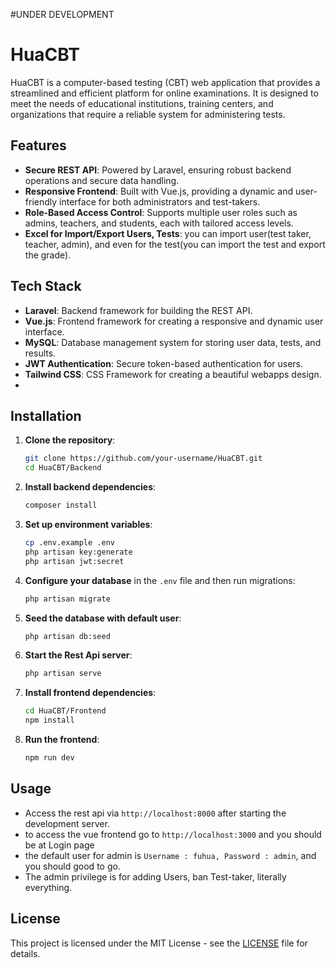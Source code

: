 #UNDER DEVELOPMENT

# HuaCBT

HuaCBT is a computer-based testing (CBT) web application that provides a streamlined and efficient platform for online examinations. It is designed to meet the needs of educational institutions, training centers, and organizations that require a reliable system for administering tests.

## Features

- **Secure REST API**: Powered by Laravel, ensuring robust backend operations and secure data handling.
- **Responsive Frontend**: Built with Vue.js, providing a dynamic and user-friendly interface for both administrators and test-takers.
- **Role-Based Access Control**: Supports multiple user roles such as admins, teachers, and students, each with tailored access levels.
- **Excel for Import/Export Users, Tests**: you can import user(test taker, teacher, admin), and even for the test(you can import the test and export the grade).

## Tech Stack

- **Laravel**: Backend framework for building the REST API.
- **Vue.js**: Frontend framework for creating a responsive and dynamic user interface.
- **MySQL**: Database management system for storing user data, tests, and results.
- **JWT Authentication**: Secure token-based authentication for users.
- **Tailwind CSS**: CSS Framework for creating a beautiful webapps design.
- 

## Installation

1. **Clone the repository**:
    ```bash
    git clone https://github.com/your-username/HuaCBT.git
    cd HuaCBT/Backend
    ```

2. **Install backend dependencies**:
    ```bash
    composer install
    ```

3. **Set up environment variables**:
    ```bash
    cp .env.example .env
    php artisan key:generate
    php artisan jwt:secret
    ```

5. **Configure your database** in the `.env` file and then run migrations:
    ```bash
    php artisan migrate
    ```

6. **Seed the database with default user**:
    ```bash
    php artisan db:seed
    ```

7. **Start the Rest Api server**:
    ```bash
    php artisan serve
    ```
8. **Install frontend dependencies**:
    ```bash
    cd HuaCBT/Frontend
    npm install
    ```
9. **Run the frontend**:
    ```bash
    npm run dev
    ```

## Usage

- Access the rest api via `http://localhost:8000` after starting the development server.
- to access the vue frontend go to `http://localhost:3000` and you should be at Login page
- the default user for admin is `Username : fuhua, Password : admin`, and you should good to go.
- The admin privilege is for adding Users, ban Test-taker, literally everything.

## License

This project is licensed under the MIT License - see the [LICENSE](LICENSE) file for details.
